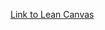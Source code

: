 [Link to Lean Canvas](https://docs.google.com/presentation/d/1ANx3LhCusGSZRMTSbqrftRmKIfLPBafD6jkoj0Go124/edit?usp=sharing)
